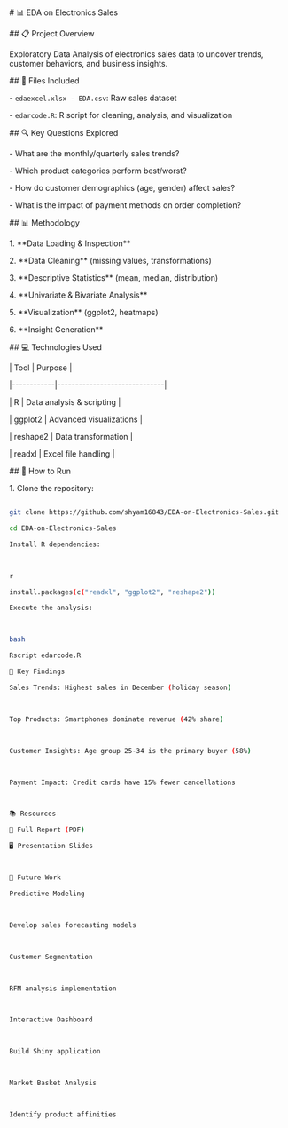 

\# 📊 EDA on Electronics Sales



\## 📋 Project Overview

Exploratory Data Analysis of electronics sales data to uncover trends, customer behaviors, and business insights.



\## 📂 Files Included

\- `edaexcel.xlsx - EDA.csv`: Raw sales dataset  

\- `edarcode.R`: R script for cleaning, analysis, and visualization  



\## 🔍 Key Questions Explored

\- What are the monthly/quarterly sales trends?

\- Which product categories perform best/worst?

\- How do customer demographics (age, gender) affect sales?

\- What is the impact of payment methods on order completion?



\## 📊 Methodology

1\. \*\*Data Loading \& Inspection\*\*

2\. \*\*Data Cleaning\*\* (missing values, transformations)

3\. \*\*Descriptive Statistics\*\* (mean, median, distribution)

4\. \*\*Univariate \& Bivariate Analysis\*\*

5\. \*\*Visualization\*\* (ggplot2, heatmaps)

6\. \*\*Insight Generation\*\*



\## 💻 Technologies Used

| Tool       | Purpose                      |

|------------|------------------------------|

| R          | Data analysis \& scripting    |

| ggplot2    | Advanced visualizations      |

| reshape2   | Data transformation          |

| readxl     | Excel file handling          |



\## 🚀 How to Run

1\. Clone the repository:

```bash

git clone https://github.com/shyam16843/EDA-on-Electronics-Sales.git

cd EDA-on-Electronics-Sales

Install R dependencies:



r

install.packages(c("readxl", "ggplot2", "reshape2"))

Execute the analysis:



bash

Rscript edarcode.R

🔎 Key Findings

Sales Trends: Highest sales in December (holiday season)



Top Products: Smartphones dominate revenue (42% share)



Customer Insights: Age group 25-34 is the primary buyer (58%)



Payment Impact: Credit cards have 15% fewer cancellations



📚 Resources

📄 Full Report (PDF)

🖥️ Presentation Slides



🔮 Future Work

Predictive Modeling



Develop sales forecasting models



Customer Segmentation



RFM analysis implementation



Interactive Dashboard



Build Shiny application



Market Basket Analysis



Identify product affinities



